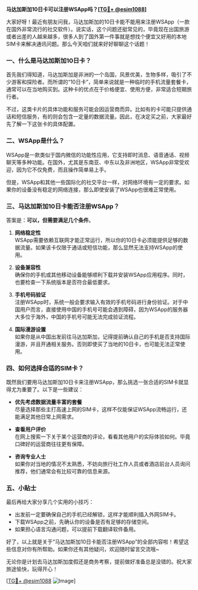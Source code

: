 **马达加斯加10日卡可以注册WSApp吗？[[TG💪+ @esim1088](https://t.me/s/esim1088)]**

大家好呀！最近有朋友问我，马达加斯加的10日卡能不能用来注册WSApp（一款在国外非常流行的社交软件）。说实话，这个问题还挺常见的，毕竟现在出国旅游或者出差的人越来越多，很多人到了国外第一件事就是想找个便宜又好用的本地SIM卡来解决通讯问题。那么今天咱们就来好好聊聊这个话题！

### 一、什么是马达加斯加10日卡？

首先我们得知道，马达加斯加是非洲的一个岛国，风景优美，生物多样，吸引了不少游客和探险者。而所谓的“10日卡”，简单来说就是一种临时的手机流量套餐卡，通常可以在当地购买到。这种卡的优点在于价格便宜、使用方便，非常适合短期旅行者。

不过，这类卡片的具体功能和服务可能会因运营商而异。比如有的卡可能只提供通话和短信服务，有的则会包含一定量的数据流量。因此，在决定买之前，大家最好先了解一下这张卡的具体配置。

### 二、WSApp是什么？

WSApp是一款类似于国内微信的功能性应用，它支持即时消息、语音通话、视频聊天等多种功能。在国外，尤其是东南亚、中东以及非洲地区，WSApp非常受欢迎，因为它不仅免费，而且操作简单易上手。

但是，WSApp和其他一些国际化的社交平台一样，对网络环境有一定的要求。如果你的设备没有稳定的网络连接，那么即使安装了WSApp也很难正常使用。

### 三、马达加斯加10日卡能否注册WSApp？

答案是：**可以，但需要满足几个条件**。

1. **网络稳定性**  
   WSApp需要依赖互联网才能正常运行，所以你的10日卡必须能提供足够的数据流量。如果该卡仅限于通话或短信功能，那么显然无法支持WSApp的使用。

2. **设备兼容性**  
   确保你的手机或其他移动设备能够顺利下载并安装WSApp应用程序。同时，也要检查一下系统版本是否符合最低要求。

3. **手机号码验证**  
   注册WSApp时，系统一般会要求输入有效的手机号码进行身份验证。对于中国用户而言，直接使用中国的手机号可能会遇到障碍，因为WSApp的服务器大多位于海外，中国的手机号可能无法完成验证流程。

4. **国际漫游设置**  
   如果你是从中国出发前往马达加斯加，记得提前确认自己的手机是否支持国际漫游，并且开通相关服务。否则即使买了当地的10日卡，也可能无法正常使用。

### 四、如何选择合适的SIM卡？

既然我们要用马达加斯加10日卡来注册WSApp，那么挑选一张合适的SIM卡就显得尤为重要了。以下是一些建议：

- **优先考虑数据流量丰富的套餐**  
  尽量选择那些主打高速上网的SIM卡，这样不仅能保证WSApp流畅运行，还能满足其他日常上网需求。

- **查看用户评价**  
  在网上搜索一下关于某个运营商的评论，看看其他用户的实际体验如何。毕竟口碑好的运营商往往更有保障。

- **咨询专业人士**  
  如果你对当地的情况不太熟悉，不妨向旅行社工作人员或者酒店前台人员询问推荐，他们通常会有比较可靠的信息来源。

### 五、小贴士

最后再给大家分享几个实用的小技巧：

- 出发前一定要确保自己的手机已经解锁，这样才能顺利插入外网SIM卡。
- 下载WSApp之前，先确认你的设备是否有足够的存储空间。
- 如果担心语言沟通问题，可以提前下载翻译软件备用。

好了，以上就是关于“马达加斯加10日卡能否注册WSApp”的全部内容啦！希望这些信息对你有所帮助。如果你还有其他疑问，欢迎随时留言交流哦~

无论你是计划去马达加斯加度假还是商务考察，提前做好准备总是没错的。祝大家旅途愉快，玩得开心！

[[TG💪+ @esim1088](https://t.me/s/esim1088) ![Image](https://i.postimg.cc/4NQfJmqS/Snipaste-2025-05-13-00-14-12.png)]